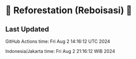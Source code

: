 
# 🌳 Reforestation (Reboisasi) 🌲

## Last Updated

GitHub Actions time: Fri Aug  2 14:16:12 UTC 2024

Indonesia/Jakarta time: Fri Aug  2 21:16:12 WIB 2024
